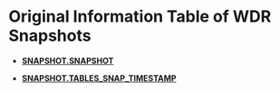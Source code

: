 # Original Information Table of WDR Snapshots<a name="EN-US_TOPIC_0245374863"></a>

-   **[SNAPSHOT.SNAPSHOT](snapshot-snapshot.md)**  

-   **[SNAPSHOT.TABLES\_SNAP\_TIMESTAMP](snapshot-tables_snap_timestamp.md)**  


